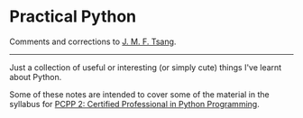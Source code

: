 # Practical Python

Comments and corrections to [J. M. F. Tsang](j.m.f.tsang@cantab.net).

---

Just a collection of useful or interesting (or simply cute) things I've learnt
about Python.

Some of these notes are intended to cover some of the material in the syllabus
for [PCPP 2: Certified Professional in Python
Programming](https://pythoninstitute.org/certification/pcpp-certification-professional/pcpp-32-2-exam-syllabus/).

